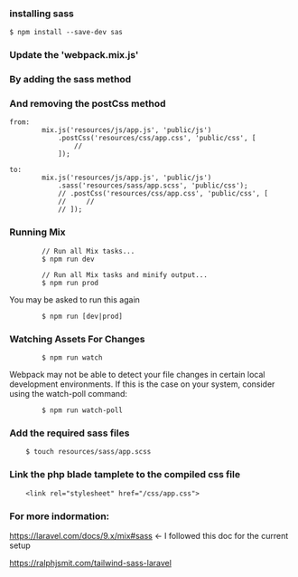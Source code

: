 ### installing sass

    $ npm install --save-dev sas




### Update the 'webpack.mix.js' 
### By adding the sass method 
### And removing the postCss method

    from:
            mix.js('resources/js/app.js', 'public/js')
                .postCss('resources/css/app.css', 'public/css', [
                    //
                ]);
    
    to:
            mix.js('resources/js/app.js', 'public/js')
                .sass('resources/sass/app.scss', 'public/css');
                // .postCss('resources/css/app.css', 'public/css', [
                //     //
                // ]);



### Running Mix

            // Run all Mix tasks...
            $ npm run dev
            
            // Run all Mix tasks and minify output...
            $ npm run prod

You may be asked to run this again
            
            $ npm run [dev|prod]


### Watching Assets For Changes

            $ npm run watch

Webpack may not be able to detect your file changes in certain local 
development environments. 
If this is the case on your system, consider using the watch-poll command:

            $ npm run watch-poll

### Add the required sass files

        $ touch resources/sass/app.scss

### Link the php blade tamplete to the compiled css file

        <link rel="stylesheet" href="/css/app.css">



### For more indormation:

https://laravel.com/docs/9.x/mix#sass           <- I followed this doc for the current setup

https://ralphjsmit.com/tailwind-sass-laravel 

